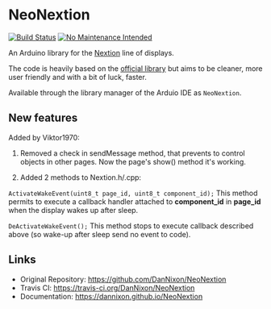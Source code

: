 # NeoNextion

[![Build Status](https://travis-ci.org/DanNixon/NeoNextion.svg?branch=master)](https://travis-ci.org/DanNixon/NeoNextion)
[![No Maintenance Intended](http://unmaintained.tech/badge.svg)](http://unmaintained.tech/)

An Arduino library for the
[Nextion](http://wiki.iteadstudio.com/Nextion_HMI_Solution) line of displays.

The code is heavily based on the [official
library](https://github.com/itead/ITEADLIB_Arduino_Nextion) but aims to be
cleaner, more user friendly and with a bit of luck, faster.

Available through the library manager of the Arduio IDE as `NeoNextion`.

## New features

Added by Viktor1970: 
1. Removed a check in sendMessage method, that prevents to control objects in other pages.  Now the page's show() method it's working.

2. Added 2 methods to Nextion.h/.cpp:

`ActivateWakeEvent(uint8_t page_id, uint8_t component_id);`
This method permits to execute a callback handler attached to **component_id** in **page_id** when the display wakes up after sleep.

`DeActivateWakeEvent();`
This method stops to execute callback described above (so wake-up after sleep send no event to code).

## Links

- Original Repository: https://github.com/DanNixon/NeoNextion
- Travis CI: https://travis-ci.org/DanNixon/NeoNextion
- Documentation: https://dannixon.github.io/NeoNextion
